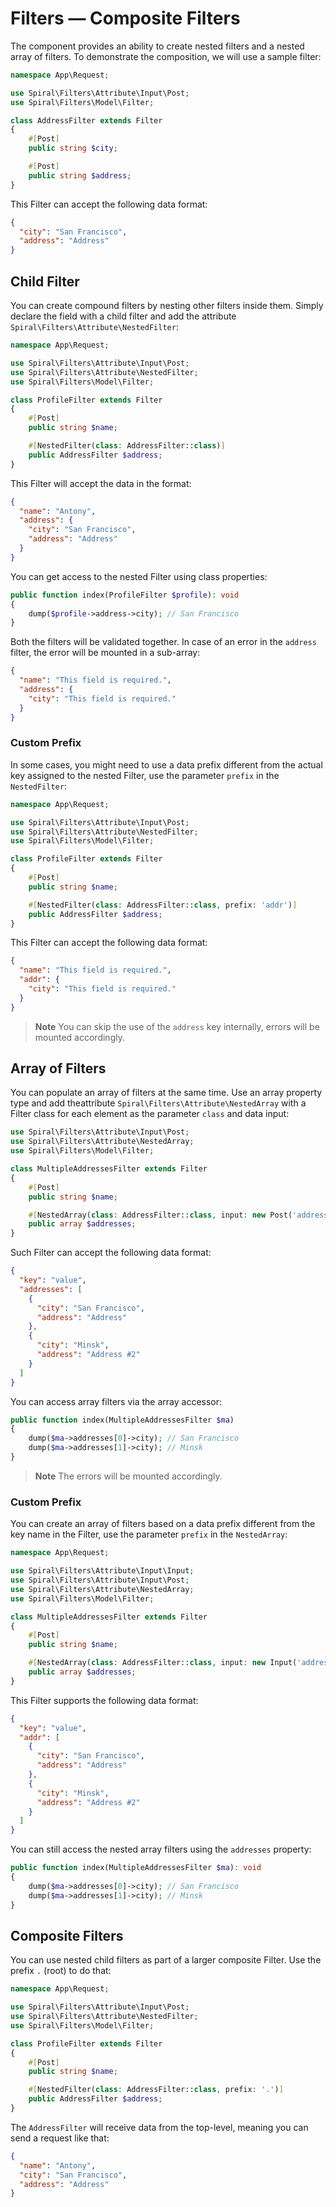 # Filters — Composite Filters

The component provides an ability to create nested filters and a nested array of filters. To demonstrate the
composition, we will use a sample filter:

```php
namespace App\Request;

use Spiral\Filters\Attribute\Input\Post;
use Spiral\Filters\Model\Filter;

class AddressFilter extends Filter
{
    #[Post]
    public string $city;

    #[Post]
    public string $address;
}
```

This Filter can accept the following data format:

```json
{
  "city": "San Francisco",
  "address": "Address"
}
```

## Child Filter

You can create compound filters by nesting other filters inside them. Simply declare the field with a child filter 
and add the attribute `Spiral\Filters\Attribute\NestedFilter`:

```php
namespace App\Request;

use Spiral\Filters\Attribute\Input\Post;
use Spiral\Filters\Attribute\NestedFilter;
use Spiral\Filters\Model\Filter;

class ProfileFilter extends Filter
{
    #[Post]
    public string $name;

    #[NestedFilter(class: AddressFilter::class)]
    public AddressFilter $address;
}
```

This Filter will accept the data in the format:

```json
{
  "name": "Antony",
  "address": {
    "city": "San Francisco",
    "address": "Address"
  }
}
```

You can get access to the nested Filter using class properties:

```php
public function index(ProfileFilter $profile): void
{
    dump($profile->address->city); // San Francisco
}
```

Both the filters will be validated together. In case of an error in the `address` filter, the error will be mounted in a sub-array:

```json
{
  "name": "This field is required.",
  "address": {
    "city": "This field is required."
  }
}
```

### Custom Prefix

In some cases, you might need to use a data prefix different from the actual key assigned to the nested Filter, use the
parameter `prefix` in the `NestedFilter`:

```php
namespace App\Request;

use Spiral\Filters\Attribute\Input\Post;
use Spiral\Filters\Attribute\NestedFilter;
use Spiral\Filters\Model\Filter;

class ProfileFilter extends Filter
{
    #[Post]
    public string $name;

    #[NestedFilter(class: AddressFilter::class, prefix: 'addr')]
    public AddressFilter $address;
}
```

This Filter can accept the following data format:

```json
{
  "name": "This field is required.",
  "addr": {
    "city": "This field is required."
  }
}
```

> **Note**
> You can skip the use of the `address` key internally, errors will be mounted accordingly.

## Array of Filters

You can populate an array of filters at the same time. Use an array property type and add  theattribute 
`Spiral\Filters\Attribute\NestedArray` with a Filter class for each element as the parameter `class` and data input:

```php
use Spiral\Filters\Attribute\Input\Post;
use Spiral\Filters\Attribute\NestedArray;
use Spiral\Filters\Model\Filter;

class MultipleAddressesFilter extends Filter
{
    #[Post]
    public string $name;

    #[NestedArray(class: AddressFilter::class, input: new Post('addresses'))]
    public array $addresses;
}
```

Such Filter can accept the following data format:

```json
{
  "key": "value",
  "addresses": [
    {
      "city": "San Francisco",
      "address": "Address"
    },
    {
      "city": "Minsk",
      "address": "Address #2"
    }
  ]
}
```

You can access array filters via the array accessor:

```php
public function index(MultipleAddressesFilter $ma)
{
    dump($ma->addresses[0]->city); // San Francisco
    dump($ma->addresses[1]->city); // Minsk
}
```

> **Note**
> The errors will be mounted accordingly.

### Custom Prefix

You can create an array of filters based on a data prefix different from the key name in the Filter, use the
parameter `prefix` in the `NestedArray`:

```php
namespace App\Request;

use Spiral\Filters\Attribute\Input\Input;
use Spiral\Filters\Attribute\Input\Post;
use Spiral\Filters\Attribute\NestedArray;
use Spiral\Filters\Model\Filter;

class MultipleAddressesFilter extends Filter
{
    #[Post]
    public string $name;

    #[NestedArray(class: AddressFilter::class, input: new Input('addresses'), prefix: 'addr')]
    public array $addresses;
}
```

This Filter supports the following data format:

```json
{
  "key": "value",
  "addr": [
    {
      "city": "San Francisco",
      "address": "Address"
    },
    {
      "city": "Minsk",
      "address": "Address #2"
    }
  ]
}
```

You can still access the nested array filters using the `addresses` property:

```php
public function index(MultipleAddressesFilter $ma): void
{
    dump($ma->addresses[0]->city); // San Francisco
    dump($ma->addresses[1]->city); // Minsk
}
```

## Composite Filters

You can use nested child filters as part of a larger composite Filter. Use the prefix `.` (root) to do that:

```php
namespace App\Request;

use Spiral\Filters\Attribute\Input\Post;
use Spiral\Filters\Attribute\NestedFilter;
use Spiral\Filters\Model\Filter;

class ProfileFilter extends Filter
{
    #[Post]
    public string $name;

    #[NestedFilter(class: AddressFilter::class, prefix: '.')]
    public AddressFilter $address;
}
```

The `AddressFilter` will receive data from the top-level, meaning you can send a request like that:

```json
{
  "name": "Antony",
  "city": "San Francisco",
  "address": "Address"
}
```
